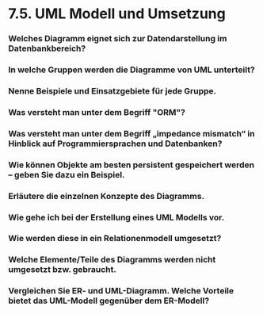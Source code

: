 # 7.5. UML Modell und Umsetzung

### Welches Diagramm eignet sich zur Datendarstellung im Datenbankbereich?



### In welche Gruppen werden die Diagramme von UML unterteilt?



### Nenne Beispiele und Einsatzgebiete für jede Gruppe.



### Was versteht man unter dem Begriff "ORM"?



### Was versteht man unter dem Begriff „impedance mismatch“ in Hinblick auf Programmiersprachen und Datenbanken?



### Wie können Objekte am besten persistent gespeichert werden – geben Sie dazu ein Beispiel.


### Erläutere die einzelnen Konzepte des Diagramms.



### Wie gehe ich bei der Erstellung eines UML Modells vor.



### Wie werden diese in ein Relationenmodell umgesetzt?



### Welche Elemente/Teile des Diagramms werden nicht umgesetzt bzw. gebraucht.



### Vergleichen Sie ER- und UML-Diagramm. Welche Vorteile bietet das UML-Modell gegenüber dem ER-Modell?

